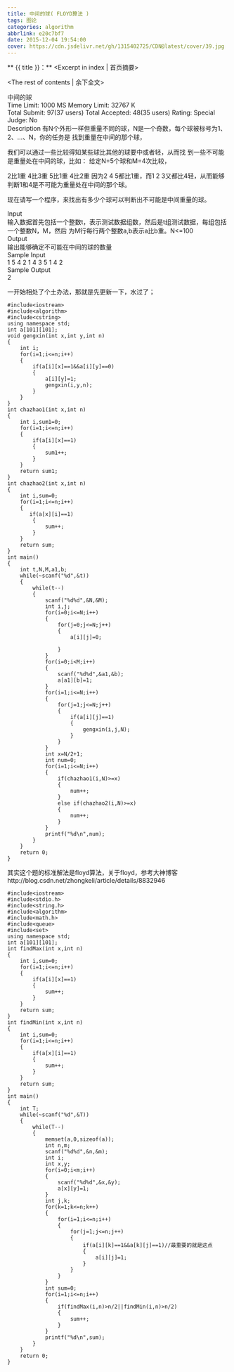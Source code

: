 ```yaml
---
title: 中间的球( FLOYD算法 )
tags: 图论
categories: algorithm
abbrlink: e20c7bf7
date: 2015-12-04 19:54:00
cover: https://cdn.jsdelivr.net/gh/1315402725/CDN@latest/cover/39.jpg
---
```


** {{ title }}：** <Excerpt in index | 首页摘要>
<!-- more -->
<The rest of contents | 余下全文>

中间的球   
Time Limit: 1000 MS	Memory Limit: 32767 K   
Total Submit: 97(37 users)	Total Accepted: 48(35 users)	Rating: 	Special Judge: No   
Description
有N个外形一样但重量不同的球，N是一个奇数，每个球被标号为1、2、...、N，你的任务是 找到重量在中间的那个球，   

我们可以通过一些比较得知某些球比其他的球要中或者轻，从而找 到一些不可能是重量处在中间的球，比如： 给定N=5个球和M=4次比较，   

2比1重 4比3重 5比1重 4比2重 因为2 4 5都比1重，而1 2 3又都比4轻，从而能够判断1和4是不可能为重量处在中间的那个球。   

现在请写一个程序，来找出有多少个球可以判断出不可能是中间重量的球。   

Input   
输入数据首先包括一个整数t，表示测试数据组数，然后是t组测试数据，每组包括一个整数N，M，然后 为M行每行两个整数a,b表示a比b重。N<=100   
Output   
输出能够确定不可能在中间的球的数量   
Sample Input   
1 5 4 2 1 4 3 5 1 4 2   
Sample Output   
2   

一开始相处了个土办法，那就是先更新一下，水过了；   

```
#include<iostream>
#include<algorithm>
#include<cstring>
using namespace std;
int a[101][101];
void gengxin(int x,int y,int n)
{
    int i;
    for(i=1;i<=n;i++)
    {
        if(a[i][x]==1&&a[i][y]==0)
        {
            a[i][y]=1;
            gengxin(i,y,n);
        }
    }
}
int chazhao1(int x,int n)
{
    int i,sum1=0;
    for(i=1;i<=n;i++)
    {
        if(a[i][x]==1)
        {
            sum1++;
        }
    }
    return sum1;
}
int chazhao2(int x,int n)
{
    int i,sum=0;
    for(i=1;i<=n;i++)
    {
       if(a[x][i]==1)
        {
            sum++;
        }
    }
    return sum;
}
int main()
{
    int t,N,M,a1,b;
    while(~scanf("%d",&t))
    {
        while(t--)
        {
            scanf("%d%d",&N,&M);
            int i,j;
            for(i=0;i<=N;i++)
            {
                for(j=0;j<=N;j++)
                {
                    a[i][j]=0;

                }
            }
            for(i=0;i<M;i++)
            {
                scanf("%d%d",&a1,&b);
                a[a1][b]=1;
            }
            for(i=1;i<=N;i++)
            {
                for(j=1;j<=N;j++)
                {
                    if(a[i][j]==1)
                    {
                        gengxin(i,j,N);
                    }
                }
            }
            int x=N/2+1;
            int num=0;
            for(i=1;i<=N;i++)
            {
                if(chazhao1(i,N)>=x)
                {
                    num++;
                }
                else if(chazhao2(i,N)>=x)
                {
                    num++;
                }
            }
            printf("%d\n",num);
        }
    }
    return 0;
}
```
其实这个题的标准解法是floyd算法，关于floyd，参考大神博客http://blog.csdn.net/zhongkeli/article/details/8832946   

```
#include<iostream>
#include<stdio.h>
#include<string.h>
#include<algorithm>
#include<math.h>
#include<queue>
#include<set>
using namespace std;
int a[101][101];
int findMax(int x,int n)
{
    int i,sum=0;
    for(i=1;i<=n;i++)
    {
        if(a[i][x]==1)
        {
            sum++;
        }
    }
    return sum;
}
int findMin(int x,int n)
{
    int i,sum=0;
    for(i=1;i<=n;i++)
    {
        if(a[x][i]==1)
        {
            sum++;
        }
    }
    return sum;
}
int main()
{
    int T;
    while(~scanf("%d",&T))
    {
        while(T--)
        {
            memset(a,0,sizeof(a));
            int n,m;
            scanf("%d%d",&n,&m);
            int i;
            int x,y;
            for(i=0;i<m;i++)
            {
                scanf("%d%d",&x,&y);
                a[x][y]=1;
            }
            int j,k;
            for(k=1;k<=n;k++)
            {
                for(i=1;i<=n;i++)
                {
                    for(j=1;j<=n;j++)
                    {
                        if(a[i][k]==1&&a[k][j]==1)//最重要的就是这点
                        {
                            a[i][j]=1;
                        }
                    }
                }
            }
            int sum=0;
            for(i=1;i<=n;i++)
            {
                if(findMax(i,n)>n/2||findMin(i,n)>n/2)
                {
                    sum++;
                }
            }
            printf("%d\n",sum);
        }
    }
    return 0;
}
```